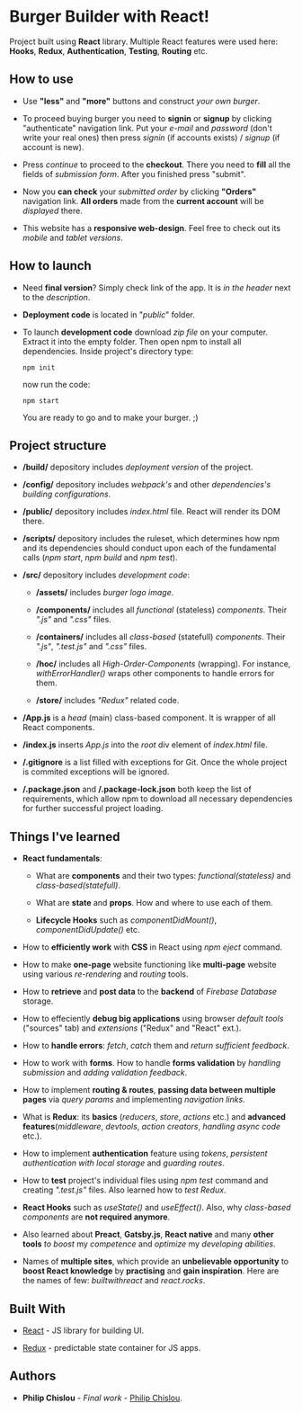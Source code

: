 # Burger Builder with React!

Project built using **React** library. Multiple React features were used here: **Hooks**, **Redux**, **Authentication**, **Testing**, **Routing** etc.

## How to use

* Use **"less"** and **"more"** buttons and construct *your own burger*. 

* To proceed buying burger you need to **signin** or **signup** by clicking "authenticate" navigation link. Put your *e-mail* and *password* (don't write your real ones) then press *signin* (if accounts exists)  / *signup* (if account is new). 

* Press *continue* to proceed to the **checkout**. There you need to **fill** all the fields of *submission form*.  After you finished press "submit".

* Now you **can check** your *submitted order* by clicking **"Orders"** navigation link. **All orders** made from the **current account** will be *displayed* there.

* This website has a **responsive web-design**. Feel free to check out its *mobile* and *tablet versions*.

## How to launch 

* Need **final version**? Simply check link of the app. It is *in the header* next to the *description*. 

* **Deployment code** is located in "*public*" folder. 

* To launch **development code** download *zip file* on your computer. Extract it into the empty folder. Then open npm to install all dependencies. Inside project's directory type:

  ```
  npm init
  ```
  now run the code:
  
  ```
  npm start
  ```
  You are ready to go and to make your burger. ;)

## Project structure

* **/build/** depository includes *deployment version* of the project. 

* **/config/** depository includes *webpack's* and other *dependencies's building configurations*.

* **/public/** depository includes *index.html* file. React will render its DOM there.

* **/scripts/** depository includes the ruleset, which determines how npm and its dependencies should conduct upon each of the fundamental calls (*npm start*, *npm build* and *npm test*).

* **/src/** depository includes *development code*:

  * **/assets/** includes *burger logo image*.
  
  * **/components/** includes all *functional* (stateless) *components*. Their *".js"* and *".css"* files.
  
  * **/containers/** includes all *class-based* (statefull) *components*. Their *".js"*, *".test.js"* and *".css"* files.
  
  * **/hoc/** includes all *High-Order-Components* (wrapping). For instance, *withErrorHandler()* wraps other components to handle errors for them.
  
  * **/store/** includes *"Redux"* related code.
   
* **/App.js** is a *head* (main) class-based component. It is wrapper of all React components.
     
* **/index.js** inserts *App.js* into the *root* div element of *index.html* file. 
       
* **/.gitignore** is a list filled with exceptions for Git. Once the whole project is commited exceptions will be ignored. 
         
* **/.package.json** and **/.package-lock.json** both keep the list of requirements, which allow npm to download all necessary dependencies for further successful project loading. 
  

## Things I've learned 

* **React fundamentals**:

  * What are **components** and their two types: *functional(stateless)* and *class-based(statefull)*.
  
  * What are **state** and **props**. How and where to use each of them. 
  
  * **Lifecycle Hooks** such as *componentDidMount()*, *componentDidUpdate()* etc.

* How to **efficiently work** with **CSS** in React using *npm eject* command.

* How to make **one-page** website functioning like **multi-page** website using various *re-rendering* and *routing* tools.

* How to **retrieve** and **post data** to the **backend** of *Firebase Database* storage.

* How to effeciently **debug big applications** using browser *default tools* ("sources" tab) and *extensions* ("Redux" and "React" ext.).

* How to **handle errors**: *fetch*, *catch* them and *return sufficient feedback*.

* How to work with **forms**. How to handle **forms validation** by *handling submission* and *adding validation feedback*.

* How to implement **routing & routes**, **passing data between multiple pages** via *query params* and implementing *navigation links*.

* What is **Redux**: its **basics** (*reducers*, *store*, *actions* etc.) and **advanced features**(*middleware*, *devtools*, *action creators*, *handling async code* etc.).

* How to implement **authentication** feature using *tokens*, *persistent authentication with local storage* and *guarding routes*.

* How to **test** project's individual files using *npm test* command and creating *".test.js"* files. Also learned how to *test Redux*.

* **React Hooks** such as *useState()* and *useEffect()*. Also, why *class-based components* are **not required anymore**.

* Also learned about **Preact**, **Gatsby.js**, **React native** and many **other tools** *to boost* my *competence* and *optimize* my *developing abilities*.

* Names of **multiple sites**, which provide an **unbelievable opportunity** to **boost React knowledge** by **practising** and **gain inspiration**. Here are the names of few: *builtwithreact* and *react.rocks*.

 
 ## Built With

* [React](https://reactjs.org/) - JS library for building UI.

* [Redux](https://redux.js.org/) - predictable state container for JS apps.


## Authors

* **Philip Chislou** - *Final work* - [Philip Chislou](https://github.com/h1l1ch).
